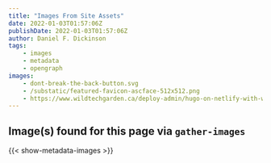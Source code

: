 ```yaml
---
title: "Images From Site Assets"
date: 2022-01-03T01:57:06Z
publishDate: 2022-01-03T01:57:06Z
author: Daniel F. Dickinson
tags:
    - images
    - metadata
    - opengraph
images:
    - dont-break-the-back-button.svg
    - /substatic/featured-favicon-ascface-512x512.png
    - https://www.wildtechgarden.ca/deploy-admin/hugo-on-netlify-with-wsl/cover-hugo-source-code-in-vscode.png
---
```


## Image(s) found for this page via ``gather-images``

{{< show-metadata-images >}}
